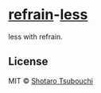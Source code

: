 # [refrain]-[less]

less with refrain.



## License

MIT © [Shotaro Tsubouchi](https://github.com/shootaroo)


[refrain]:https://github.com/shootaroo/refrain
[less]:http://lesscss.org/
